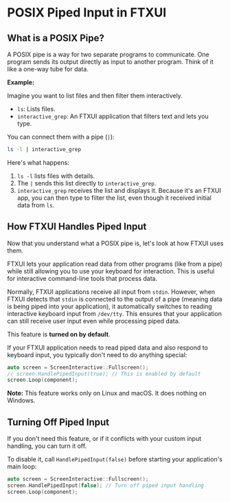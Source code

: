 # POSIX Piped Input in FTXUI

## What is a POSIX Pipe?

A POSIX pipe is a way for two separate programs to communicate. One program sends its output directly as input to another program. Think of it like a one-way tube for data.

**Example:**

Imagine you want to list files and then filter them interactively.

- `ls`: Lists files.
- `interactive_grep`: An FTXUI application that filters text and lets you type.

You can connect them with a pipe (`|`):

```bash
ls -l | interactive_grep
```

Here's what happens:
1. `ls -l` lists files with details.
2. The `|` sends this list directly to `interactive_grep`.
3. `interactive_grep` receives the list and displays it. Because it's an FTXUI app, you can then type to filter the list, even though it received initial data from `ls`.

## How FTXUI Handles Piped Input

Now that you understand what a POSIX pipe is, let's look at how FTXUI uses them.

FTXUI lets your application read data from other programs (like from a pipe) while still allowing you to use your keyboard for interaction. This is useful for interactive command-line tools that process data.

Normally, FTXUI applications receive all input from `stdin`. However, when FTXUI detects that `stdin` is connected to the output of a pipe (meaning data is being piped into your application), it automatically switches to reading interactive keyboard input from `/dev/tty`. This ensures that your application can still receive user input even while processing piped data.

This feature is **turned on by default**.

If your FTXUI application needs to read piped data and also respond to keyboard input, you typically don't need to do anything special:

```cpp
auto screen = ScreenInteractive::Fullscreen();
// screen.HandlePipedInput(true); // This is enabled by default
screen.Loop(component);
```

**Note:** This feature works only on Linux and macOS. It does nothing on Windows.

## Turning Off Piped Input

If you don't need this feature, or if it conflicts with your custom input handling, you can turn it off.

To disable it, call `HandlePipedInput(false)` before starting your application's main loop:

```cpp
auto screen = ScreenInteractive::Fullscreen();
screen.HandlePipedInput(false); // Turn off piped input handling
screen.Loop(component);
```